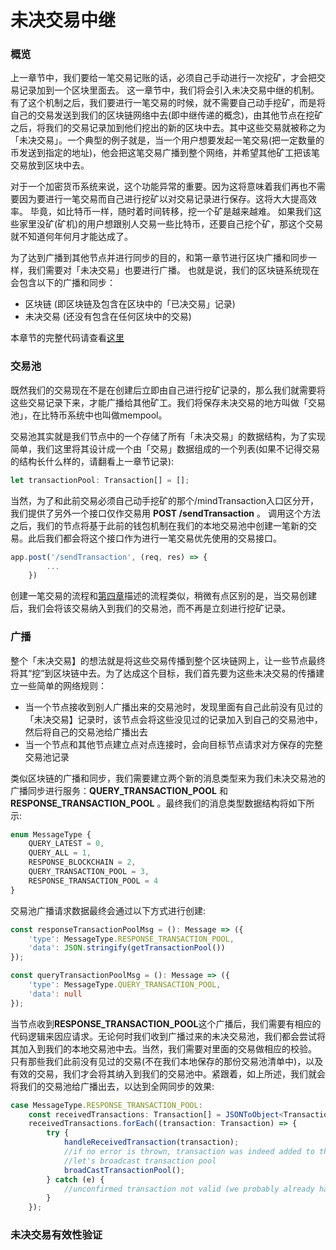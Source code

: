 # 未决交易中继

### 概览

上一章节中，我们要给一笔交易记账的话，必须自己手动进行一次挖矿，才会把交易记录加到一个区块里面去。 这一章节中，我们将会引入未决交易中继的机制。有了这个机制之后，我们要进行一笔交易的时候，就不需要自己动手挖矿，而是将自己的交易发送到我们的区块链网络中去(即中继传递的概念)，由其他节点在挖矿之后，将我们的交易记录加到他们挖出的新的区块中去。其中这些交易就被称之为「未决交易」。一个典型的例子就是，当一个用户想要发起一笔交易(把一定数量的币发送到指定的地址)，他会把这笔交易广播到整个网络，并希望其他矿工把该笔交易放到区块中去。

对于一个加密货币系统来说，这个功能异常的重要。因为这将意味着我们再也不需要因为要进行一笔交易而自己进行挖矿以对交易记录进行保存。这将大大提高效率。 毕竟，如比特币一样，随时着时间转移，挖一个矿是越来越难。 如果我们这些家里没矿(矿机)的用户想跟别人交易一些比特币，还要自己挖个矿，那这个交易就不知道何年何月才能达成了。

为了达到广播到其他节点并进行同步的目的，和第一章节进行区块广播和同步一样，我们需要对「未决交易」也要进行广播。 也就是说，我们的区块链系统现在会包含以下的广播和同步：

- 区块链 (即区块链及包含在区块中的「已决交易」记录)
- 未决交易 (还没有包含在任何区块中的交易)

本章节的完整代码请查看[这里](https://github.com/zhubaitian/naivecoin/tree/chapter5)

### 交易池

既然我们的交易现在不是在创建后立即由自己进行挖矿记录的，那么我们就需要将这些交易记录下来，才能广播给其他矿工。我们将保存未决交易的地方叫做「交易池」，在比特币系统中也叫做mempool。 

交易池其实就是我们节点中的一个存储了所有「未决交易」的数据结构，为了实现简单，我们这里将其设计成一个由「交易」数据组成的一个列表(如果不记得交易的结构长什么样的，请翻看上一章节记录):

``` typescript
let transactionPool: Transaction[] = [];
```

当然，为了和此前交易必须自己动手挖矿的那个/mindTransaction入口区分开，我们提供了另外一个接口仅作交易用 **POST /sendTransaction** 。 调用这个方法之后，我们的节点将基于此前的钱包机制在我们的本地交易池中创建一笔新的交易。此后我们都会将这个接口作为进行一笔交易优先使用的交易接口。

``` typescript
app.post('/sendTransaction', (req, res) => {
        ...
    })
```

创建一笔交易的流程和[第四章](https://github.com/zhubaitian/naivecoin/tree/chapter4)描述的流程类似，稍微有点区别的是，当交易创建后，我们会将该交易纳入到我们的交易池，而不再是立刻进行挖矿记录。

### 广播

整个「未决交易】的想法就是将这些交易传播到整个区块链网上，让一些节点最终将其“挖”到区块链中去。为了达成这个目标，我们首先要为这些未决交易的传播建立一些简单的网络规则：

- 当一个节点接收到别人广播出来的交易池时，发现里面有自己此前没有见过的「未决交易】记录时，该节点会将这些没见过的记录加入到自己的交易池中，然后将自己的交易池给广播出去
- 当一个节点和其他节点建立点对点连接时，会向目标节点请求对方保存的完整交易池记录

类似区块链的广播和同步，我们需要建立两个新的消息类型来为我们未决交易池的广播同步进行服务：**QUERY_TRANSACTION_POOL** 和 **RESPONSE_TRANSACTION_POOL** 。最终我们的消息类型数据结构将如下所示:

``` typescript
enum MessageType {
    QUERY_LATEST = 0,
    QUERY_ALL = 1,
    RESPONSE_BLOCKCHAIN = 2,
    QUERY_TRANSACTION_POOL = 3,
    RESPONSE_TRANSACTION_POOL = 4
}
```

交易池广播请求数据最终会通过以下方式进行创建:

``` typescript
const responseTransactionPoolMsg = (): Message => ({
    'type': MessageType.RESPONSE_TRANSACTION_POOL,
    'data': JSON.stringify(getTransactionPool())
}); 

const queryTransactionPoolMsg = (): Message => ({
    'type': MessageType.QUERY_TRANSACTION_POOL,
    'data': null
});
```

当节点收到**RESPONSE_TRANSACTION_POOL**这个广播后，我们需要有相应的代码逻辑来因应请求。无论何时我们收到广播过来的未决交易池，我们都会尝试将其加入到我们的本地交易池中去。当然，我们需要对里面的交易做相应的校验。 只有那些我们此前没有见过的交易(不在我们本地保存的那份交易池清单中)，以及有效的交易，我们才会将其纳入到我们的交易池中。紧跟着，如上所述，我们就会将我们的交易池给广播出去，以达到全网同步的效果:

``` typescript
case MessageType.RESPONSE_TRANSACTION_POOL:
    const receivedTransactions: Transaction[] = JSONToObject<Transaction[]>(message.data);
    receivedTransactions.forEach((transaction: Transaction) => {
        try {
            handleReceivedTransaction(transaction);
            //if no error is thrown, transaction was indeed added to the pool
            //let's broadcast transaction pool
            broadCastTransactionPool();
        } catch (e) {
            //unconfirmed transaction not valid (we probably already have it in our pool)
        }
    });
```

### 未决交易有效性验证


















